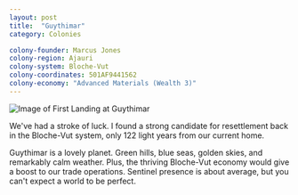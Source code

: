 ```yaml
---
layout: post
title:  "Guythimar"
category: Colonies

colony-founder: Marcus Jones
colony-region: Ajauri
colony-system: Bloche-Vut
colony-coordinates: 501AF9441562
colony-economy: "Advanced Materials (Wealth 3)"
---
```


![Image of First Landing at Guythimar](https://nms-seventh-fleet.github.io/images/jones_3420-9-26_001.png)

<p>We've had a stroke of luck. I found a strong candidate for resettlement back in the Bloche-Vut system, only 122 light years from our current home.</p>

<p>Guythimar is a lovely planet. Green hills, blue seas, golden skies, and remarkably calm weather. Plus, the thriving Bloche-Vut economy would give a boost to our trade operations. Sentinel presence is about average, but you can't expect a world to be perfect.</p>

<!--more-->



